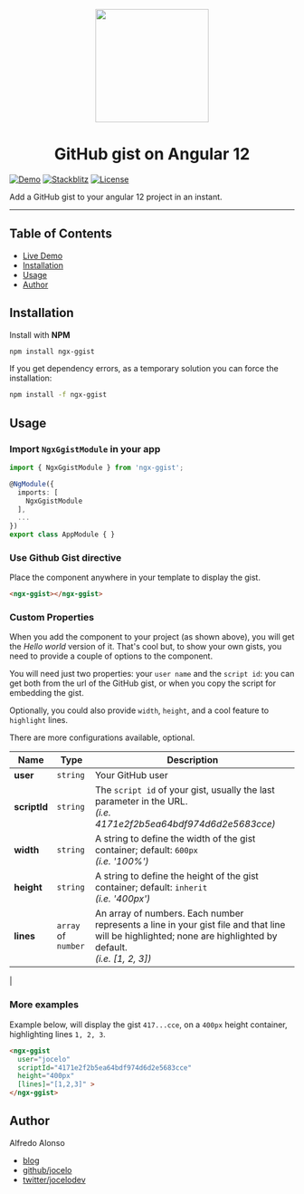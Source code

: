 <p align="center">
  <img height="200px" width="200px" style="text-align: center" src="https://cdn.rawgit.com/MurhafSousli/ngx-highlightjs/b8b00ec3/src/assets/logo.svg">
  <h1 align="center">GitHub gist on Angular 12</h1>
</p>

[![Demo](https://img.shields.io/badge/demo-online-ed1c46.svg)](https://stackblitz.com/)
[![Stackblitz](https://img.shields.io/badge/stackblitz-online-orange.svg)](https://stackblitz.com/edit/ngx-highlightjs)
[![License](https://img.shields.io/npm/l/express.svg?maxAge=2592000)](/LICENSE)

Add a GitHub gist to your angular 12 project in an instant.

---

## Table of Contents
- [Live Demo](#https://stackblitz.com/)
- [Installation](#installation)
- [Usage](#usage)
- [Author](#author)

## Installation
Install with **NPM**

```bash
npm install ngx-ggist
```

If you get dependency errors, as a temporary solution you can force the installation:

```bash
npm install -f ngx-ggist
```

## Usage

### Import `NgxGgistModule` in your app
```typescript
import { NgxGgistModule } from 'ngx-ggist';

@NgModule({
  imports: [
    NgxGgistModule
  ],
  ...
})
export class AppModule { }
```
### Use Github Gist directive
Place the component anywhere in your template to display the gist.

```html
<ngx-ggist></ngx-ggist>
```

### Custom Properties

When you add the component to your project (as shown above), you will get the *Hello world* version of it. That's cool but, to show your own gists, you need to provide a couple of options to the component.

You will need just two properties: your `user name` and the `script id`: you can get both from the url of the GitHub gist, or when you copy the script for embedding the gist.

Optionally, you could also provide `width`, `height`, and a cool feature to `highlight` lines. 

There are more configurations available, optional.

| Name | Type |  Description  |
|-|-|-|
| **user** | `string` | Your GitHub user
| **scriptId** | `string` | The `script id` of your gist, usually the last parameter in the URL. <br /> *(i.e. 4171e2f2b5ea64bdf974d6d2e5683cce)* |
| **width** | `string` | A string to define the width of the gist container; default: `600px` <br /> *(i.e. '100%')* |
| **height** | `string` | A string to define the height of the gist container; default: `inherit` <br />*(i.e. '400px')* |
| **lines** | `array` of `number` | An array of numbers. Each number represents a line in your gist file and that line will be highlighted; none are highlighted by default.<br />*(i.e. [1, 2, 3])*
|

### More examples
Example below, will display the gist `417...cce`, on a `400px` height container, highlighting lines `1, 2, 3`.

```html
<ngx-ggist
  user="jocelo"
  scriptId="4171e2f2b5ea64bdf974d6d2e5683cce"
  height="400px"
  [lines]="[1,2,3]" >
</ngx-ggist>
```

## Author

Alfredo Alonso

- [blog](https://jocelo.dev/latest)
- [github/jocelo](https://github.com/jocelo)
- [twitter/jocelodev](https://twitter.com/jocelodev)
